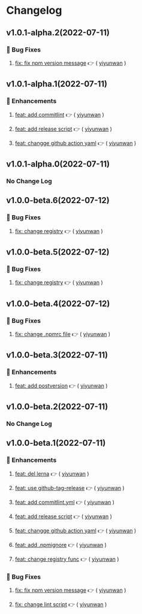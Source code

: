 
  # Changelog
  
## v1.0.1-alpha.2(2022-07-11)


### :bug: Bug Fixes

1. [fix: fix npm  version message](https://github.com/formilyjs/validator-locales/commit/63f0fae) :point_right: ( [yiyunwan](https://github.com/yiyunwan) )    
  


## v1.0.1-alpha.1(2022-07-11)


### :tada: Enhancements

1. [feat: add  commitlint](https://github.com/formilyjs/validator-locales/commit/21a391b) :point_right: ( [yiyunwan](https://github.com/yiyunwan) )    

1. [feat: add release script](https://github.com/formilyjs/validator-locales/commit/fa19f97) :point_right: ( [yiyunwan](https://github.com/yiyunwan) )    

1. [feat: changge github action yaml](https://github.com/formilyjs/validator-locales/commit/3248e86) :point_right: ( [yiyunwan](https://github.com/yiyunwan) )    
  


## v1.0.1-alpha.0(2022-07-11)

### No Change Log

## v1.0.0-beta.6(2022-07-12)


### :bug: Bug Fixes

1. [fix: change registry](https://github.com/formilyjs/validator-locales/commit/d90b24f) :point_right: ( [yiyunwan](https://github.com/yiyunwan) )    
  


## v1.0.0-beta.5(2022-07-12)


### :bug: Bug Fixes

1. [fix: change registry](https://github.com/formilyjs/validator-locales/commit/aca9684) :point_right: ( [yiyunwan](https://github.com/yiyunwan) )    
  


## v1.0.0-beta.4(2022-07-12)


### :bug: Bug Fixes

1. [fix: change .npmrc file](https://github.com/formilyjs/validator-locales/commit/18b0b51) :point_right: ( [yiyunwan](https://github.com/yiyunwan) )    
  


## v1.0.0-beta.3(2022-07-11)


### :tada: Enhancements

1. [feat: add postversion](https://github.com/formilyjs/validator-locales/commit/3d59ac5) :point_right: ( [yiyunwan](https://github.com/yiyunwan) )    
  


## v1.0.0-beta.2(2022-07-11)

### No Change Log

## v1.0.0-beta.1(2022-07-11)


### :tada: Enhancements

1. [feat: del lerna](https://github.com/formilyjs/validator-locales/commit/3de6c9c) :point_right: ( [yiyunwan](https://github.com/yiyunwan) )    

1. [feat: use github-tag-release](https://github.com/formilyjs/validator-locales/commit/130c573) :point_right: ( [yiyunwan](https://github.com/yiyunwan) )    

1. [feat: add commitlint.yml](https://github.com/formilyjs/validator-locales/commit/9e89de1) :point_right: ( [yiyunwan](https://github.com/yiyunwan) )    

1. [feat: add release script](https://github.com/formilyjs/validator-locales/commit/fa19f97) :point_right: ( [yiyunwan](https://github.com/yiyunwan) )    

1. [feat: changge github action yaml](https://github.com/formilyjs/validator-locales/commit/3248e86) :point_right: ( [yiyunwan](https://github.com/yiyunwan) )    

1. [feat: add .npmignore](https://github.com/formilyjs/validator-locales/commit/1638974) :point_right: ( [yiyunwan](https://github.com/yiyunwan) )    

1. [feat: change registry func](https://github.com/formilyjs/validator-locales/commit/9bb2a48) :point_right: ( [yiyunwan](https://github.com/yiyunwan) )    
  

### :bug: Bug Fixes

1. [fix: fix npm  version message](https://github.com/formilyjs/validator-locales/commit/63f0fae) :point_right: ( [yiyunwan](https://github.com/yiyunwan) )    

1. [fix: change lint script](https://github.com/formilyjs/validator-locales/commit/44f3c29) :point_right: ( [yiyunwan](https://github.com/yiyunwan) )    
  

  
  